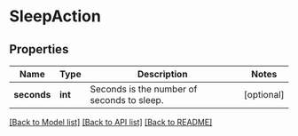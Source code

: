 # SleepAction

## Properties
Name | Type | Description | Notes
------------ | ------------- | ------------- | -------------
**seconds** | **int** | Seconds is the number of seconds to sleep. | [optional] 

[[Back to Model list]](../README.md#documentation-for-models) [[Back to API list]](../README.md#documentation-for-api-endpoints) [[Back to README]](../README.md)


